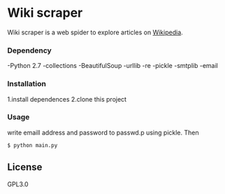 # Wiki scraper

Wiki scraper is a web spider to explore articles on [Wikipedia](https://www.wikipedia.org/).

### Dependency
-Python 2.7
-collections
-BeautifulSoup
-urllib
-re
-pickle
-smtplib
-email

### Installation
1.install dependences
2.clone this project
### Usage
write emaill address and password to passwd.p using pickle.
Then
```sh
$ python main.py
```

License
----

GPL3.0
